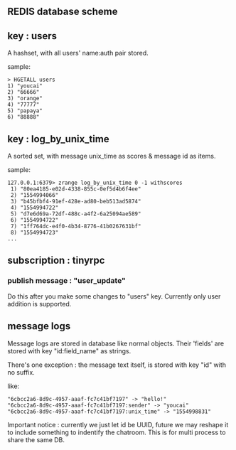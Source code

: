 REDIS database scheme
---------------------

## key : users

A hashset, with all users' name:auth pair stored.

sample:

```
> HGETALL users
1) "youcai"
2) "66666"
3) "orange"
4) "77777"
5) "papaya"
6) "88888"
```

## key : log_by_unix_time

A sorted set, with message unix_time as scores & message id as items.

sample:

```
127.0.0.1:6379> zrange log_by_unix_time 0 -1 withscores
 1) "80ea4185-e02d-4338-855c-0ef5d4b6f4ee"
 2) "1554994066"
 3) "b45bfbf4-91ef-428e-ad80-beb513ad5874"
 4) "1554994722"
 5) "d7e6d69a-72df-488c-a4f2-6a25094ae589"
 6) "1554994722"
 7) "1ff764dc-e4f0-4b34-8776-41b0267631bf"
 8) "1554994723"
...
```

## subscription : tinyrpc

### publish message : "user_update"

Do this after you make some changes to "users" key. Currently only user addition is supported.

## message logs

Message logs are stored in database like normal objects. Their 'fields' are stored with key "id:field_name" as strings.

There's one exception : the message text itself, is stored with key "id" with no suffix.

like:
```
"6cbcc2a6-8d9c-4957-aaaf-fc7c41bf7197" -> "hello!"
"6cbcc2a6-8d9c-4957-aaaf-fc7c41bf7197:sender" -> "youcai"
"6cbcc2a6-8d9c-4957-aaaf-fc7c41bf7197:unix_time" -> "1554998831"
```

Important notice : currently we just let id be UUID, future we may reshape it to include something to indentify the
chatroom. This is for multi process to share the same DB.


